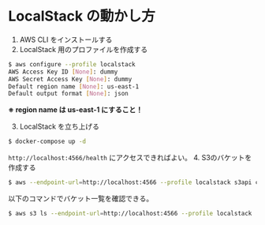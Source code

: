 # LocalStack の動かし方

1. AWS CLI をインストールする
2. LocalStack 用のプロファイルを作成する
  ```bash
  $ aws configure --profile localstack
  AWS Access Key ID [None]: dummy
  AWS Secret Access Key [None]: dummy
  Default region name [None]: us-east-1
  Default output format [None]: json
  ```
  **※ region name は us-east-1 にすること！**

3. LocalStack を立ち上げる
  ```bash
  $ docker-compose up -d
  ```
  `http://localhost:4566/health` にアクセスできればよい。
4. S3のバケットを作成する
  ```bash
  $ aws --endpoint-url=http://localhost:4566 --profile localstack s3api create-bucket --bucket microposts --create-bucket-configuration LocationConstraint=ap-northeast-1
  ```
  以下のコマンドでバケット一覧を確認できる。
  ```bash
  $ aws s3 ls --endpoint-url=http://localhost:4566 --profile localstack
  ```

